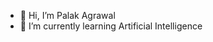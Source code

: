 - 👋 Hi, I’m Palak Agrawal
- 🌱 I’m currently learning Artificial Intelligence

<!---
palakagl/palakagl is a ✨ special ✨ repository because its `README.md` (this file) appears on your GitHub profile.
You can click the Preview link to take a look at your changes.
--->
